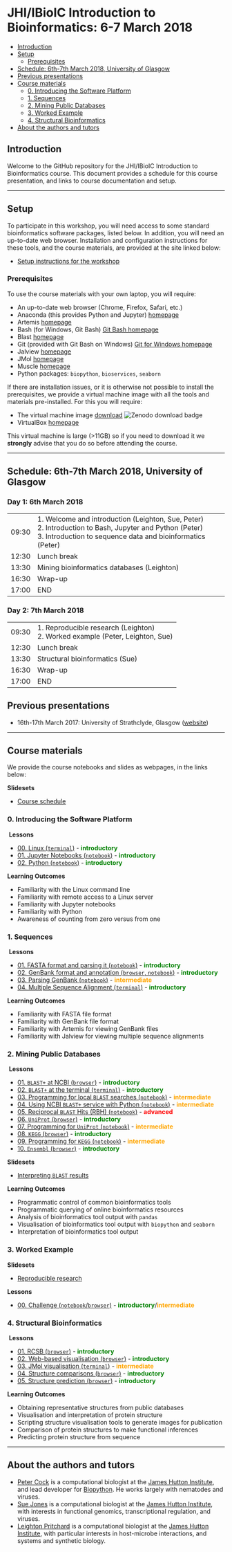# JHI/IBioIC Introduction to Bioinformatics: 6-7 March 2018

<!-- TOC -->

- [Introduction](#introduction)
- [Setup](#setup)
    - [Prerequisites](#prerequisites)
- [Schedule: 6th-7th March 2018, University of Glasgow](#schedule-6th-7th-march-2018-university-of-glasgow)
- [Previous presentations](#previous-presentations)
- [Course materials](#course-materials)
    - [0. Introducing the Software Platform](#0-introducing-the-software-platform)
    - [1. Sequences](#1-sequences)
    - [2. Mining Public Databases](#2-mining-public-databases)
    - [3. Worked Example](#3-worked-example)
    - [4. Structural Bioinformatics](#4-structural-bioinformatics)
- [About the authors and tutors](#about-the-authors-and-tutors)

<!-- /TOC -->


<a id="introduction"></a>
## Introduction

Welcome to the GitHub repository for the JHI/IBioIC Introduction to Bioinformatics course. This document provides a schedule for this course presentation, and links to course documentation and setup.

-------

<a id="setup"></a>
## Setup

To participate in this workshop, you will need access to some standard bioinformatics software packages, listed below. In addition, you will need an up-to-date web browser. Installation and configuration instructions for these tools, and the course materials, are provided at the site linked below:

- [Setup instructions for the workshop](https://2018-03-06-ibioic.readthedocs.io/en/latest/)

### Prerequisites

To use the course materials with your own laptop, you will require:

- An up-to-date web browser (Chrome, Firefox, Safari, etc.)
- Anaconda (this provides Python and Jupyter) [homepage](https://www.anaconda.com/)
- Artemis [homepage](http://www.sanger.ac.uk/science/tools/artemis)
- Bash (for Windows, Git Bash) [Git Bash homepage](https://gitforwindows.org/)
- Blast [homepage](https://www.ncbi.nlm.nih.gov/guide/howto/run-blast-local/)
- Git (provided with Git Bash on Windows) [Git for Windows homepage](https://gitforwindows.org/)
- Jalview [homepage](http://www.jalview.org/)
- JMol [homepage](http://jmol.sourceforge.net/)
- Muscle [homepage](https://www.drive5.com/muscle/)
- Python packages: `biopython`, `bioservices`, `seaborn`

If there are installation issues, or it is otherwise not possible to install the prerequisites, we provide a virtual machine image with all the tools and materials pre-installed. For this you will require:

- The virtual machine image [download](https://zenodo.org/record/1184095) ![Zenodo download badge](https://zenodo.org/badge/DOI/10.5281/zenodo.1184095.svg)
- VirtualBox [homepage](https://www.virtualbox.org/wiki/VirtualBox)

This virtual machine is large (>11GB) so if you need to download it we **strongly** advise that you do so before attending the course.

-------

<a id="schedule"></a>
## Schedule: 6th-7th March 2018, University of Glasgow

<div class="row">
  <div class="col-md-6">
    <h3>Day 1: 6th March 2018</h3>
    <table class="table table-striped">
      <tr>
        <td>09:30</td>
        <td>1. Welcome and introduction (Leighton, Sue, Peter)<br />
        2. Introduction to Bash, Jupyter and Python (Peter)<br />
        3. Introduction to sequence data and bioinformatics (Peter)
        </td>
      </tr>
      <tr>
        <td>12:30</td>
        <td>Lunch break</td>
      </tr>
      <tr>
        <td>13:30</td>
        <td>Mining bioinformatics databases (Leighton)</td>
      </tr>
      <tr>
        <td>16:30</td>
        <td>Wrap-up</td>
      </tr>
      <tr>
        <td>17:00</td>
        <td>END</td>
      </tr>
    </table>
  </div>
  <div class="col-md-6">
    <h3>Day 2: 7th March 2018</h3>
    <table class="table table-striped">
      <tr>
        <td>09:30</td>
        <td>1. Reproducible research (Leighton)<br />
        2. Worked example (Peter, Leighton, Sue)
        </td>
      </tr>
      <tr>
        <td>12:30</td>
        <td>Lunch break</td>
      </tr>
      <tr>
        <td>13:30</td>
        <td>Structural bioinformatics (Sue)</td>
      </tr>
      <tr>
        <td>16:30</td>
        <td>Wrap-up</td>
      </tr>
      <tr>
        <td>17:00</td>
        <td>END</td>
      </tr>
    </table>
  </div>
</div>



<a id="previous"></a>
## Previous presentations

* 16th-17th March 2017: University of Strathclyde, Glasgow ([website](https://widdowquinn.github.io/Teaching-IBioIC-Intro-to-Bioinformatics/))

--------

<a id="materials"></a>
## Course materials

We provide the course notebooks and slides as webpages, in the links below:

**Slidesets**
​
* [Course schedule](./schedule.html)
​
### 0. Introducing the Software Platform
​
**Lessons**
​
* [00. Linux (`terminal`)](00-platform/00-linux.html) - <font color='green'><b>introductory</b></font>
* [01. Jupyter Notebooks (`notebook`)](00-platform/01-jupyter.html) - <font color='green'><b>introductory</b></font>
* [02. Python (`notebook`)](00-platform/02-python.html) - <font color='green'><b>introductory</b></font>
​

**Learning Outcomes**
​
* Familiarity with the Linux command line
* Familiarity with remote access to a Linux server
* Familiarity with Jupyter notebooks
* Familiarity with Python
* Awareness of counting from zero versus from one

### 1. Sequences
​
**Lessons**
​
* [01. FASTA format and parsing it (`notebook`)](01-introduction/01-introduction.html) - <font color='green'><b>introductory</b></font>
* [02. GenBank format and annotation (`browser`, `notebook`)](01-introduction/02-annotation.html) - <font color='green'><b>introductory</b></font>
* [03. Parsing GenBank (`notebook`)](01-introduction/03-parsing.html) - <font color='orange'><b>intermediate</b></font>
* [04. Multiple Sequence Alignment (`terminal`)](01-introduction/04-msa.html) - <font color='green'><b>introductory</b></font>
​

**Learning Outcomes**
​
* Familiarity with FASTA file format
* Familiarity with GenBank file format
* Familiarity with Artemis for viewing GenBank files
* Familiarity with Jalview for viewing multiple sequence alignments

### 2. Mining Public Databases
​
**Lessons**
​
* [01. `BLAST+` at NCBI (`browser`)](02-sequence_databases/01-blast_at_NCBI_website.html) - <font color='green'><b>introductory</b></font>
* [02. `BLAST+` at the terminal (`terminal`)](02-sequence_databases/02-blast_at_terminal.html) - <font color='green'><b>introductory</b></font>
* [03. Programming for local `BLAST` searches (`notebook`)](02-sequence_databases/03-programming_for_blast.html) - <font color='orange'><b>intermediate</b></font>
* [04. Using NCBI `BLAST+` service with Python (`notebook`)](02-sequence_databases/04-programming_for_web_blast.html) - <font color='orange'><b>intermediate</b></font>
* [05.  Reciprocal `BLAST` Hits (RBH) (`notebook`)](02-sequence_databases/05-blast_for_rbh.html) - <font color='red'><b>advanced</b></font>
* [06.  `UniProt` (`browser`)](02-sequence_databases/06-uniprot_browser.html) - <font color='green'><b>introductory</b></font>
* [07.  Programming for `UniProt` (`notebook`)](02-sequence_databases/07-uniprot_programming.html) - <font color='orange'><b>intermediate</b></font>
* [08.  `KEGG` (`browser`)](02-sequence_databases/08-KEGG_browser.html) - <font color='green'><b>introductory</b></font>
* [09.  Programming for `KEGG` (`notebook`)](02-sequence_databases/09-KEGG_programming.html) - <font color='orange'><b>intermediate</b></font>
* [10.  `Ensembl` (`browser`)](02-sequence_databases/10-ensembl_browser.html) - <font color='green'><b>introductory</b></font>
​

**Slidesets**
​
* [Interpreting `BLAST` results](02-sequence_databases/slides01-blast_interpretation.html)
​

**Learning Outcomes**
​
* Programmatic control of common bioinformatics tools
* Programmatic querying of online bioinformatics resources
* Analysis of bioinformatics tool output with `pandas`
* Visualisation of bioinformatics tool output with `biopython` and `seaborn`
* Interpretation of bioinformatics tool output

### 3. Worked Example

**Slidesets**
​
* [Reproducible research](03-lipases/slides01-reproducible_research.html)

**Lessons**

* [00. Challenge (`notebook`/`browser`)](03-lipases/00-Challenge.html) - <font color='green'><b>introductory</b></font>/<font color='orange'><b>intermediate</b></font>

### 4. Structural Bioinformatics
​
**Lessons**
​
* [01. RCSB (`browser`)](04-structure/04Structure-01.html) - <font color='green'><b>introductory</b></font>
* [02. Web-based visualisation (`browser`)](04-structure/04Structure-02.html) - <font color='green'><b>introductory</b></font>
* [03. JMol visualisation (`terminal`)](04-structure/04Structure-03.html) - <font color='orange'><b>intermediate</b></font>
* [04. Structure comparisons (`browser`)](04-structure/04Structure-04.html) - <font color='green'><b>introductory</b></font>
* [05. Structure prediction (`browser`)](04-structure/04Structure-05.html) - <font color='green'><b>introductory</b></font>
​

**Learning Outcomes**
​
* Obtaining representative structures from public databases
* Visualisation and interpretation of protein structure
* Scripting structure visualisation tools to generate images for publication
* Comparison of protein structures to make functional inferences
* Predicting protein structure from sequence

-------

## About the authors and tutors

* [Peter Cock](http://www.hutton.ac.uk/staff/peter-cock) is a computational biologist at the [James Hutton Institute](http://www.hutton.ac.uk/), and lead developer for [Biopython](http://biopython.org/wiki/Documentation). He works largely with nematodes and viruses.
* [Sue Jones](http://www.hutton.ac.uk/staff/sue-jones) is a computational biologist at the [James Hutton Institute](http://www.hutton.ac.uk/), with interests in functional genomics, transcriptional regulation, and viruses.
* [Leighton Pritchard](http://www.hutton.ac.uk/staff/leighton-pritchard) is a computational biologist at the [James Hutton Institute](http://www.hutton.ac.uk/), with particular interests in host-microbe interactions, and systems and synthetic biology.